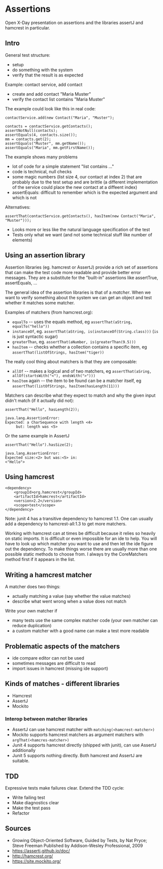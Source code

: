 # Assertions 
Open X-Day presentation on assertions and the libraries assertJ and hamcrest in particular.

## Intro

General test structure:
- setup 
- do something with the system
- verify that the result is as expected

Example: contact service, add contact
- create and add contact "Maria Muster"
- verify the contact list contains "Maria Muster"

The example could look like this in real code:
```
contactService.add(new Contact("Maria", "Muster");

contacts = contactService.getContacts();
assertNotNull(contacts);
assertEquals(4, contacts.size());
mm = contacts.get(2);
assertEquals("Muster", mm.getName());
assertEquals("Maria", mm.getFirstName());
```                                      

The example shows many problems
- lot of code for a simple statement "list contains ..."
- code is technical, null checks 
- some magic numbers (list size 4, our contact at index 2) that are probably due
to the test setup and are brittle (a different implementation of the service could
place the new contact at a diffeent index)
- assertEquals: difficult to remember which is the expected argument and which is not

Alternatives:
```
assertThat(contactService.getContacts(), hasItem(new Contact("Maria", "Muster")));
```

- Looks more or less like the natural language specification of the test
- Tests only what we want (and not some technical stuff like number of elements)


## Using an assertion library

Assertion libraries (eg. hamcrest or AssertJ) provide a rich set of assertions that can make 
the test code more readable and provide better error messages. They are a substitute for the 
"built-in" assertions like assertTrue, assertEquals, ...

The general idea of the assertion libraries is that of a _matcher_. When we want to verify 
something about the system we can get an object and test whether it matches some matcher. 

Examples of matchers (from hamcrest.org):
- `equalTo`  -- uses the equals method, eg `assertThat(aString, equalTo("hello"))` 
- `instanceOf`, eg. `assertThat(aString, is(instanceOf(String.class)))`  (`is` is just syntactic sugar)
- `greaterThan`, eg. `assertThat(aNumber, is(greaterThan(9.5)))`
- `hasItem` -- checks whether a collection contains a specific item, eg `assertThat(listOfStrings, hasItem("tiger))` 

The really cool thing about matchers is that they are composable:
- `allOf` -- makes a logical and of two matchers, eg `assertThat(aSring, allOf(startsWith("<"), endsWith(">")))`
- `hasItem` again -- the item to be found can be a matcher itself, eg `assertThat(listOfStrings, hasItem(hasLength(11)))` 

Matchers can describe what they expect to match and why the given input didn't match (if it actually did not):
```
assertThat("Hello", hasLength(2));

java.lang.AssertionError: 
Expected: a CharSequence with length <4>
     but: length was <5>
``` 

Or the same example in AssertJ
```
assertThat("Hello").hasSize(2);

java.lang.AssertionError: 
Expected size:<2> but was:<5> in:
<"Hello">
```

## Using hamcrest

```
<dependency>
    <groupId>org.hamcrest</groupId>
    <artifactId>hamcrest</artifactId>
    <version>2.2</version>
    <scope>test</scope>
</dependency>
```          
Note: junit 4 has a transitive dependency to hamcrest 1.1. One can usually add a dependency to hamcrest-all:1.3 to 
get more matchers. 

Working with hamcrest can at times be difficult because it relies so heavily on static imports. It is difficult
or even impossible for an ide to help. You will have to look up which matcher you want to use and then let the
ide figure out the dependency. To make things worse there are usually more than one possible static methods 
to choose from. I always try the CoreMatchers method first if it appears in the list.


## Writing a hamcrest matcher

A matcher does two things:
- actually matching a value (say whether the value matches)
- describe what went wrong when a value does not match

Write your own matcher if 
- many tests use the same complex matcher code (your own matcher can reduce duplication)
- a custom matcher with a good name can make a test more readable

## Problematic aspects of the matchers

- ide compare editor can not be used 
- sometimes messages are difficult to read
- import issues in hamcrest (missing ide support)

## Kinds of matches - different libraries

- Hamcrest 
- AssertJ
- Mockito 

### Interop between matcher libraries
- AssertJ can use hamcrest matcher with `matching(<hamcrest-matcher>)`
- Mockito supports hamcrest matchers as argument matchers with `argThat(<hamcres-matcher>)`
- Junit 4 supports hamcrest directly (shipped with junit), can use AssertJ additionally
- Junit 5 supports nothing directly. Both hamcrest and AssertJ are suitable.
 


## TDD

Expressive tests make failures clear. Extend the TDD cycle:
- Write failing test
- Make diagnostics clear
- Make the test pass
- Refactor


## Sources
- Growing Object-Oriented Software, Guided by Tests, by Nat Pryce; Steve Freeman
Published by Addison-Wesley Professional, 2009
- https://assertj.github.io/doc/
- http://hamcrest.org/
- https://site.mockito.org/